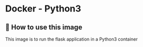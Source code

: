 # Docker - Python3

## 🚀 How to use this image

This image is to run the flask application in a Python3 container
